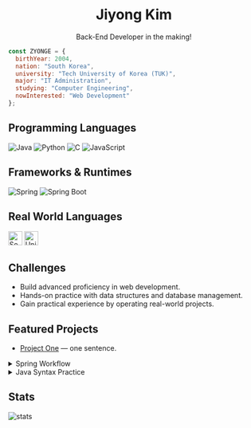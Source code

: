 <h1 align="center">
  Jiyong Kim
</h1>

<p align="center">
  Back-End Developer in the making!
</p>

```javascript
const ZYONGE = {
  birthYear: 2004,
  nation: "South Korea",
  university: "Tech University of Korea (TUK)",
  major: "IT Administration",
  studying: "Computer Engineering",
  nowInterested: "Web Development"
};
```

## Programming Languages
<div>
  <img alt="Java" src="https://img.shields.io/badge/Java-ED8B00?logo=java&logoColor=white" />
  <img alt="Python" src="https://img.shields.io/badge/Python-3776AB?logo=python&logoColor=white" />
  <img alt="C" src="https://img.shields.io/badge/C-00599C?logo=c&logoColor=white" />
  <img alt="JavaScript" src="https://img.shields.io/badge/JavaScript-F7DF1E?logo=javascript&logoColor=black" />
</div>

## Frameworks & Runtimes
<div>
  <img alt="Spring" src="https://img.shields.io/badge/Spring-6DB33F?logo=spring&logoColor=white" />
  <img alt="Spring Boot" src="https://img.shields.io/badge/Spring%20Boot-6DB33F?logo=springboot&logoColor=white" />
</div>

## Real World Languages
<div>
  <img alt="South Korea" src="https://hatscripts.github.io/circle-flags/flags/kr.svg" width="28" height="28" />
  <img alt="United States" src="https://hatscripts.github.io/circle-flags/flags/us.svg" width="28" height="28" />
</div>

## Challenges
- Build advanced proficiency in web development.
- Hands-on practice with data structures and database management.
- Gain practical experience by operating real-world projects.

## Featured Projects
- [Project One](https://github.com/YOUR_USERNAME/REPO_1) — one sentence.

<details>
  <summary>Spring Workflow</summary>

- [Project Two](https://github.com/YOUR_USERNAME/REPO_2)
- [Project Three](https://github.com/YOUR_USERNAME/REPO_3)

</details>

<details>
  <summary>Java Syntax Practice</summary>

- [JavaContactPractice](https://github.com/ZYONGE/JavaContactPractice.git)
- [JavaCalendarPractice](https://github.com/ZYONGE/JavaCalendarPractice.git)

</details>

## Stats
<p>
  <img src="https://github-readme-stats.vercel.app/api?username=YOUR_USERNAME&show_icons=true" alt="stats" />
</p>
